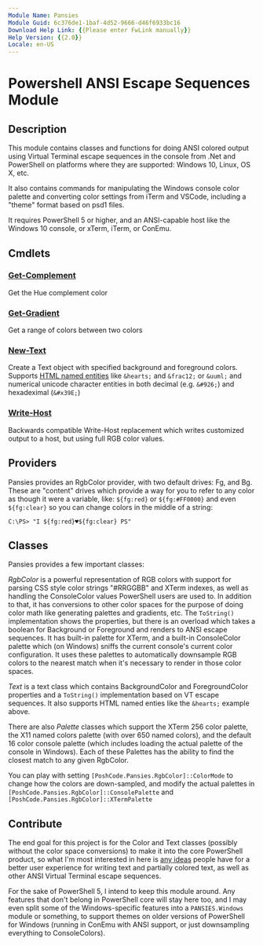 ```yaml
---
Module Name: Pansies
Module Guid: 6c376de1-1baf-4d52-9666-d46f6933bc16
Download Help Link: {{Please enter FwLink manually}}
Help Version: {{2.0}}
Locale: en-US
---
```


# <strong>P</strong>owershell <strong>ANSI E</strong>scape <strong>S</strong>equences Module

## Description
This module contains classes and functions for doing ANSI colored output using Virtual Terminal escape sequences in the console from .Net and PowerShell on platforms where they are supported: Windows 10, Linux, OS X, etc.

It also contains commands for manipulating the Windows console color palette and converting color settings from iTerm and VSCode, including a "theme" format based on psd1 files.

It requires PowerShell 5 or higher, and an ANSI-capable host like the Windows 10 console, or xTerm, iTerm, or ConEmu.

## Cmdlets

### [Get-Complement](Get-Complement.md)
Get the Hue complement color

### [Get-Gradient](Get-Gradient.md)
Get a range of colors between two colors

### [New-Text](New-Text.md)
Create a Text object with specified background and foreground colors. Supports [HTML named entities](https://www.w3schools.com/charsets/ref_html_entities_4.asp) like `&hearts;` and `&frac12;` or `&uuml;` and numerical unicode character entities in both decimal (e.g. `&#926;`) and hexadeximal (`&#x39E;`)

### [Write-Host](Write-Host.md)
Backwards compatible Write-Host replacement which writes customized output to a host, but using full RGB color values.

## Providers

Pansies provides an RgbColor provider, with two default drives: Fg, and Bg. These are "content" drives which provide a way for you to refer to any color as though it were a variable, like: `${fg:red}` or `${fg:#FF0000}` and even `${fg:clear}` so you can change colors in the middle of a string:

```
C:\PS> "I ${fg:red}♥${fg:clear} PS"
```

## Classes

Pansies provides a few important classes:

*RgbColor* is a powerful representation of RGB colors with support for parsing CSS style color strings "#RRGGBB" and XTerm indexes, as well as handling the ConsoleColor values PowerShell users are used to. In addition to that, it has conversions to other color spaces for the purpose of doing color math like generating palettes and gradients, etc. The `ToString()` implementation shows the properties, but there is an overload which takes a boolean for Background or Foreground and renders to ANSI escape sequences. It has built-in palette for XTerm, and a built-in ConsoleColor palette which (on Windows) sniffs the current console's current color configuration. It uses these palettes to automatically downsample RGB colors to the nearest match when it's necessary to render in those color spaces.

*Text* is a text class which contains BackgroundColor and ForegroundColor properties and a `ToString()` implementation based on VT escape sequences.  It also supports HTML named enties like the `&hearts;` example above.

There are also *Palette* classes which support the XTerm 256 color palette, the X11 named colors palette (with over 650 named colors), and the default 16 color console palette (which includes loading the actual palette of the console in Windows). Each of these Palettes has the ability to find the closest match to any given RgbColor.

You can play with setting `[PoshCode.Pansies.RgbColor]::ColorMode` to change how the colors are down-sampled, and modify the actual palettes in `[PoshCode.Pansies.RgbColor]::ConsolePalette` and `[PoshCode.Pansies.RgbColor]::XTermPalette`


## Contribute

The end goal for this project is for the Color and Text classes (possibly without the color space conversions) to make it into the core PowerShell product, so what I'm most interested in here is [any ideas](https://github.com/PoshCode/Pansies/issues) people have for a better user experience for writing text and partially colored text, as well as other ANSI Virtual Terminal escape sequences.

For the sake of PowerShell 5, I intend to keep this module around. Any features that don't belong in PowerShell core will stay here too, and I may even split some of the Windows-specific features into a `PANSIES.Windows` module or something, to support themes on older versions of PowerShell for Windows (running in ConEmu with ANSI support, or just downsampling everything to ConsoleColors).
